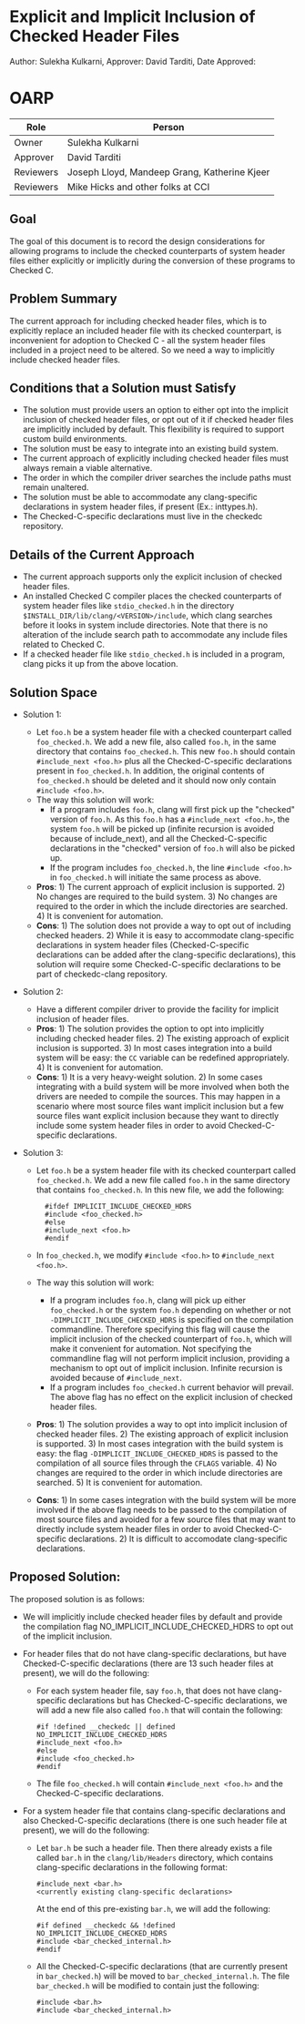 # Explicit and Implicit Inclusion of Checked Header Files
Author: Sulekha Kulkarni, Approver: David Tarditi, Date Approved:


# OARP

| Role          | Person |
|-------------------|---------------|
| Owner         | Sulekha Kulkarni  |
| Approver      | David Tarditi     |
| Reviewers     | Joseph Lloyd, Mandeep Grang, Katherine Kjeer |
| Reviewers     | Mike Hicks and other folks at CCI |


## Goal
The goal of this document is to record the design considerations for allowing
programs to include the checked counterparts of system header files either
explicitly or implicitly during the conversion of these programs to Checked C.

## Problem Summary
The current approach for including checked header files, which is to explicitly
replace an included header file with its checked counterpart, is inconvenient
for adoption to Checked C - all the system header files included in a project
need to be altered. So we need a way to implicitly include checked header
files.

## Conditions that a Solution must Satisfy
 - The solution must provide users an option to either opt into the implicit
 inclusion of checked header files, or opt out of it if checked header files
 are implicitly included by default. This flexibility is required to support
 custom build environments.
 - The solution must be easy to integrate into an existing build system.
 - The current approach of explicitly including checked header files must
 always remain a viable alternative.
 - The order in which the compiler driver searches the include paths must remain
 unaltered.
 - The solution must be able to accommodate any clang-specific declarations in
 system header files, if present (Ex.: inttypes.h).
 - The Checked-C-specific declarations must live in the checkedc repository.


## Details of the Current Approach 
 - The current approach supports only the explicit inclusion of checked header
 files.
 - An installed Checked C compiler places the checked counterparts of system
 header files like `stdio_checked.h` in the directory
 `$INSTALL_DIR/lib/clang/<VERSION>/include`, which clang searches before it
 looks in system include directories. Note that there is no alteration of the
 include search path to accommodate any include files related to Checked C.
 - If a checked header file like `stdio_checked.h` is included in a program,
 clang picks it up from the above location.

## Solution Space
 - Solution 1:
     - Let `foo.h` be a system header file with a checked counterpart called
     `foo_checked.h`. We add a new file, also called `foo.h`, in the same
     directory that contains `foo_checked.h`. This new `foo.h` should contain
     `#include_next <foo.h>` plus all the Checked-C-specific declarations
     present in `foo_checked.h`. In addition, the original contents of
     `foo_checked.h` should be deleted and it should now only contain
     `#include <foo.h>`.
     - The way this solution will work:
          - If a program includes `foo.h`, clang will first pick up the
          "checked" version of `foo.h`. As this `foo.h` has a
          `#include_next <foo.h>`, the system `foo.h` will be picked up
          (infinite recursion is avoided because of include_next), and all the
          Checked-C-specific declarations in the "checked" version of `foo.h`
          will also be picked up.
          - If the program includes `foo_checked.h`, the line `#include <foo.h>`
          in `foo_checked.h` will initiate the same process as above.
     - **Pros**: 1) The current approach of explicit inclusion is supported.
       2) No changes are required to the build system. 3) No changes are
       required to the order in which the include directories are searched.
       4) It is convenient for automation.
     - **Cons**: 1) The solution does not provide a way to opt out of including
       checked headers. 2) While it is easy to accommodate clang-specific
       declarations in system header files (Checked-C-specific declarations can
       be added after the clang-specific declarations), this solution will
       require some Checked-C-specific declarations to be part of checkedc-clang
       repository.

 - Solution 2:
     - Have a different compiler driver to provide the facility for implicit
       inclusion of header files.
     - **Pros**: 1) The solution provides the option to opt into implicitly
       including checked header files. 2) The existing approach of explicit
       inclusion is supported. 3) In most cases integration into a build system
       will be easy: the `CC` variable can be redefined appropriately. 4) It is
       convenient for automation.
     - **Cons**: 1) It is a very heavy-weight solution. 2) In some cases
       integrating with a build system will be more involved when both the
       drivers are needed to compile the sources. This may happen in a scenario
       where most source files want implicit inclusion but a few source files
       want explicit inclusion because they want to directly include some system
       header files in order to avoid Checked-C-specific declarations.

 - Solution 3:
     - Let `foo.h` be a system header file with its checked counterpart called
       `foo_checked.h`. We add a new file called `foo.h` in the same directory
       that contains `foo_checked.h`. In this new file, we add the following:

             #ifdef IMPLICIT_INCLUDE_CHECKED_HDRS
             #include <foo_checked.h>
             #else
             #include_next <foo.h>
             #endif
     - In `foo_checked.h`, we modify `#include <foo.h>` to
       `#include_next <foo.h>`.

     - The way this solution will work:
        - If a program includes `foo.h`, clang will pick up either
          `foo_checked.h` or the system `foo.h` depending on whether or not
          `-DIMPLICIT_INCLUDE_CHECKED_HDRS` is specified on the compilation
          commandline.  Therefore specifying this flag will cause the implicit
          inclusion of the checked counterpart of `foo.h`, which will make it
          convenient for automation. Not specifying the commandline flag will
          not perform implicit inclusion, providing a mechanism to opt out of 
          implicit inclusion. Infinite recursion is avoided because of
	  `#include_next`.
        - If a program includes `foo_checked.h` current behavior will prevail.
          The above flag has no effect on the explicit inclusion of checked
          header files.

     - **Pros**: 1) The solution provides a way to opt into implicit inclusion
       of checked header files. 2) The existing approach of explicit inclusion
       is supported. 3) In most cases integration with the build system is easy:
       the flag `-DIMPLICIT_INCLUDE_CHECKED_HDRS` is passed to the compilation
       of all source files through the `CFLAGS` variable. 4) No changes are
       required to the order in which include directories are searched. 5) It
       is convenient for automation.

     - **Cons**: 1) In some cases integration with the build system will be more
       involved if the above flag needs to be passed to the compilation of most
       source files and avoided for a few source files that may want to directly
       include system header files in order to avoid Checked-C-specific
       declarations. 2) It is difficult to accomodate clang-specific
       declarations.

## Proposed Solution:

The proposed solution is as follows:
  - We will implicitly include checked header files by default and provide the 
    compilation flag NO_IMPLICIT_INCLUDE_CHECKED_HDRS to opt out of the implicit
    inclusion.
  - For header files that do not have clang-specific declarations, but have
    Checked-C-specific declarations (there are 13 such header files at present),
    we will do the following:
      - For each system header file, say `foo.h`, that does not have
        clang-specific declarations but has Checked-C-specific declarations, we
        will add a new file also called `foo.h` that will contain the following:

            #if !defined __checkedc || defined NO_IMPLICIT_INCLUDE_CHECKED_HDRS
            #include_next <foo.h>
            #else
            #include <foo_checked.h>
            #endif

      - The file `foo_checked.h` will contain `#include_next <foo.h>` and the
        Checked-C-specific declarations.

  - For a system header file that contains clang-specific declarations and also
    Checked-C-specific declarations (there is one such header file at present),
    we will do the following:
      - Let `bar.h` be such a header file. Then there already 
        exists a file called `bar.h` in the `clang/lib/Headers` directory,
        which contains clang-specific declarations in the following format:

            #include_next <bar.h>
            <currently existing clang-specific declarations>

        At the end of this pre-existing `bar.h`, we will add the following:

            #if defined __checkedc && !defined NO_IMPLICIT_INCLUDE_CHECKED_HDRS
            #include <bar_checked_internal.h>
            #endif

      - All the Checked-C-specific declarations (that are currently present in
        `bar_checked.h`) will be moved to `bar_checked_internal.h`. The file
        `bar_checked.h` will be modified to contain just the following:

            #include <bar.h>
            #include <bar_checked_internal.h>
